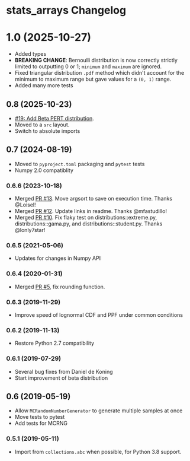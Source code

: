 # stats_arrays Changelog

# 1.0 (2025-10-27)

* Added types
* **BREAKING CHANGE**: Bernoulli distribution is now correctly strictly limited to outputting 0 or 1; `minimum` and `maximum` are ignored.
* Fixed triangular distribution `.pdf` method which didn't account for the minimum to maximum range but gave values for a `(0, 1)` range.
* Added many more tests

## 0.8 (2025-10-23)

* [#19: Add Beta PERT distribution](https://github.com/brightway-lca/stats_arrays/pull/19).
* Moved to a `src` layout.
* Switch to absolute imports

## 0.7 (2024-08-19)

* Moved to `pyproject.toml` packaging and `pytest` tests
* Numpy 2.0 compatiblity

### 0.6.6 (2023-10-18)

* Merged [PR #13](https://github.com/brightway-lca/stats_arrays/pull/13). Move argsort to save on execution time. Thanks @Loisel!
* Merged [PR #12](https://github.com/brightway-lca/stats_arrays/pull/12). Update links in readme. Thanks @mfastudillo!
* Merged [PR #10](https://github.com/brightway-lca/stats_arrays/pull/10). Fix flaky test on distributions::extreme.py, distributions::gama.py, and distributions::student.py. Thanks @lonly7star!

### 0.6.5 (2021-05-06)

* Updates for changes in Numpy API

### 0.6.4 (2020-01-31)

* Merged [PR #5](https://bitbucket.org/cmutel/stats_arrays/pull-requests/5/use-meanround-0-instead-of-round-mean/diff), fix rounding function.

### 0.6.3 (2019-11-29)

* Improve speed of lognormal CDF and PPF under common conditions

### 0.6.2 (2019-11-13)

* Restore Python 2.7 compatibility

### 0.6.1 (2019-07-29)

* Several bug fixes from Daniel de Koning
* Start improvement of beta distribution

## 0.6 (2019-05-19)

* Allow `MCRandomNumberGenerator` to generate multiple samples at once
* Move tests to pytest
* Add tests for MCRNG

### 0.5.1 (2019-05-11)

* Import from `collections.abc` when possible, for Python 3.8 support.
